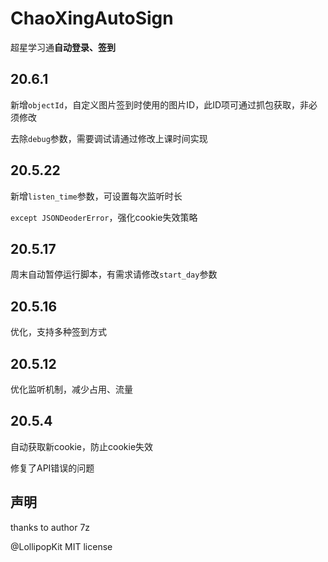 # ChaoXingAutoSign
超星学习通**自动登录、签到**

## 20.6.1
新增`objectId`，自定义图片签到时使用的图片ID，此ID项可通过抓包获取，非必须修改

去除`debug`参数，需要调试请通过修改上课时间实现


## 20.5.22
新增`listen_time`参数，可设置每次监听时长

`except JSONDeoderError`，强化cookie失效策略


## 20.5.17
周末自动暂停运行脚本，有需求请修改`start_day`参数


## 20.5.16
优化，支持多种签到方式


## 20.5.12
优化监听机制，减少占用、流量


## 20.5.4
自动获取新cookie，防止cookie失效

修复了API错误的问题


## 声明
thanks to author 7z


@LollipopKit MIT license
